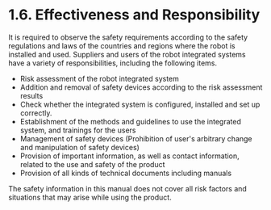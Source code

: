 ﻿# 1.6. Effectiveness and Responsibility

It is required to observe the safety requirements according to the safety regulations and laws of the countries and regions where the robot is installed and used. Suppliers and users of the robot integrated systems have a variety of responsibilities, including the following items.
*	Risk assessment of the robot integrated system
*	Addition and removal of safety devices according to the risk assessment results
*	Check whether the integrated system is configured, installed and set up correctly.
*	Establishment of the methods and guidelines to use the integrated system, and trainings for the users
*	Management of safety devices (Prohibition of user's arbitrary change and manipulation of safety devices)
*	Provision of important information, as well as contact information, related to the use and safety of the product
*	Provision of all kinds of technical documents including manuals

The safety information in this manual does not cover all risk factors and situations that may arise while using the product.

